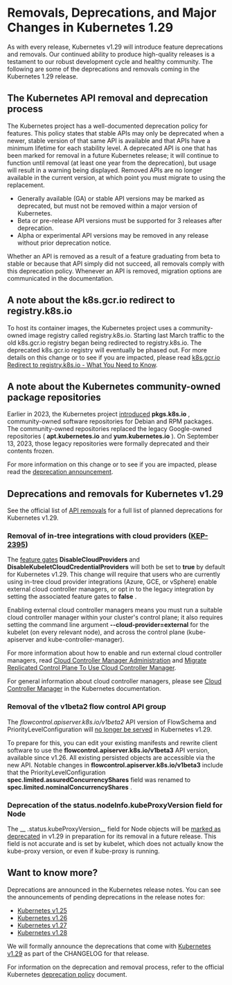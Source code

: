 # Removals, Deprecations, and Major Changes in Kubernetes 1.29

As with every release, Kubernetes v1.29 will introduce feature deprecations and removals.
Our continued ability to produce high-quality releases is a testament to our robust development
cycle and healthy community. The following are some of the deprecations and removals coming
in the Kubernetes 1.29 release.

## The Kubernetes API removal and deprecation process

The Kubernetes project has a well-documented deprecation policy for features. This policy states
that stable APIs may only be deprecated when a newer, stable version of that same API is available
and that APIs have a minimum lifetime for each stability level. A deprecated API is one that has
been marked for removal in a future Kubernetes release; it will continue to function until removal
(at least one year from the deprecation), but usage will result in a warning being displayed.
Removed APIs are no longer available in the current version, at which point you must migrate to using the replacement.

* Generally available (GA) or stable API versions may be marked as deprecated,
  but must not be removed within a major version of Kubernetes.
* Beta or pre-release API versions must be supported for 3 releases after deprecation.
* Alpha or experimental API versions may be removed in any release without prior deprecation notice.

Whether an API is removed as a result of a feature graduating from beta to stable or because that
API simply did not succeed, all removals comply with this deprecation policy. Whenever an API is
removed, migration options are communicated in the documentation.

## A note about the k8s.gcr.io redirect to registry.k8s.io

To host its container images, the Kubernetes project uses a community-owned image registry called
registry.k8s.io. Starting last March traffic to the old k8s.gcr.io registry began being redirected
to registry.k8s.io. The deprecated k8s.gcr.io registry will eventually be phased out. For more details
on this change or to see if you are impacted, please read
[k8s.gcr.io Redirect to registry.k8s.io - What You Need to Know](https://kubernetes.io/blog/2023/03/10/image-registry-redirect/).

## A note about the Kubernetes community-owned package repositories

Earlier in 2023, the Kubernetes project [introduced](https://kubernetes.io/blog/2023/08/15/pkgs-k8s-io-introduction/)
 __pkgs.k8s.io__ , community-owned software repositories for Debian and RPM packages. The community-owned
repositories replaced the legacy Google-owned repositories ( __apt.kubernetes.io__ and __yum.kubernetes.io__ ).
On September 13, 2023, those legacy repositories were formally deprecated and their contents frozen.

For more information on this change or to see if you are impacted, please read the
[deprecation announcement](https://kubernetes.io/blog/2023/08/31/legacy-package-repository-deprecation/).

## Deprecations and removals for Kubernetes v1.29

See the official list of [API removals](https://kubernetes.io/docs/reference/using-api/deprecation-guide/#v1-29)
for a full list of planned deprecations for Kubernetes v1.29.

### Removal of in-tree integrations with cloud providers ([KEP-2395](https://kep.k8s.io/2395))

The [feature gates](https://kubernetes.io/docs/reference/command-line-tools-reference/feature-gates/)
 __DisableCloudProviders__ and __DisableKubeletCloudCredentialProviders__ will both be set to __true__ 
by default for Kubernetes v1.29. This change will require that users who are currently using
in-tree cloud provider integrations (Azure, GCE, or vSphere) enable external cloud controller
managers, or opt in to the legacy integration by setting the associated feature gates to __false__ .

Enabling external cloud controller managers means you must run a suitable cloud controller manager
within your cluster's control plane; it also requires setting the command line argument __--cloud-provider=external__ 
for the kubelet (on every relevant node), and across the control plane (kube-apiserver and kube-controller-manager).

For more information about how to enable and run external cloud controller managers, read
[Cloud Controller Manager Administration](https://kubernetes.io/docs/tasks/administer-cluster/running-cloud-controller/)
and [Migrate Replicated Control Plane To Use Cloud Controller Manager](https://kubernetes.io/docs/tasks/administer-cluster/controller-manager-leader-migration/).

For general information about cloud controller managers, please see
[Cloud Controller Manager](https://kubernetes.io/docs/concepts/architecture/cloud-controller/) in the Kubernetes documentation.

### Removal of the __v1beta2__ flow control API group

The _flowcontrol.apiserver.k8s.io/v1beta2_ API version of FlowSchema and PriorityLevelConfiguration
will [no longer be served](https://kubernetes.io/docs/reference/using-api/deprecation-guide/#v1-29) in Kubernetes v1.29. 

To prepare for this, you can edit your existing manifests and rewrite client software to use the
 __flowcontrol.apiserver.k8s.io/v1beta3__ API version, available since v1.26. All existing persisted
objects are accessible via the new API. Notable changes in __flowcontrol.apiserver.k8s.io/v1beta3__ include
that the PriorityLevelConfiguration __spec.limited.assuredConcurrencyShares__ field was renamed to
 __spec.limited.nominalConcurrencyShares__ .

### Deprecation of the __status.nodeInfo.kubeProxyVersion__ field for Node

The __ .status.kubeProxyVersion__ field for Node objects will be
[marked as deprecated](https://github.com/kubernetes/enhancements/issues/4004) in v1.29
in preparation for its removal in a future release. This field is not accurate and is set by kubelet,
which does not actually know the kube-proxy version, or even if kube-proxy is running.

## Want to know more?

Deprecations are announced in the Kubernetes release notes. You can see the announcements
of pending deprecations in the release notes for:

* [Kubernetes v1.25](https://github.com/kubernetes/kubernetes/blob/master/CHANGELOG/CHANGELOG-1.25.md#deprecation)
* [Kubernetes v1.26](https://github.com/kubernetes/kubernetes/blob/master/CHANGELOG/CHANGELOG-1.26.md#deprecation)
* [Kubernetes v1.27](https://github.com/kubernetes/kubernetes/blob/master/CHANGELOG/CHANGELOG-1.27.md#deprecation)
* [Kubernetes v1.28](https://github.com/kubernetes/kubernetes/blob/master/CHANGELOG/CHANGELOG-1.28.md#deprecation)

We will formally announce the deprecations that come with
[Kubernetes v1.29](https://github.com/kubernetes/kubernetes/blob/master/CHANGELOG/CHANGELOG-1.29.md#deprecation)
as part of the CHANGELOG for that release.

For information on the deprecation and removal process, refer to the official Kubernetes
[deprecation policy](https://kubernetes.io/docs/reference/using-api/deprecation-policy/#deprecating-parts-of-the-api) document.

